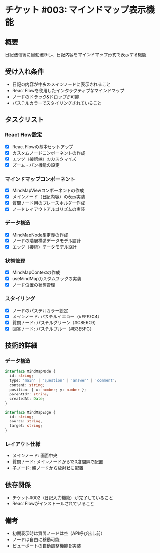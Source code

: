 # チケット #003: マインドマップ表示機能

## 概要
日記送信後に自動遷移し、日記内容をマインドマップ形式で表示する機能

## 受け入れ条件
- 日記の内容が中央のメインノードに表示されること
- React Flowを使用したインタラクティブなマインドマップ
- ノードのドラッグ&ドロップが可能
- パステルカラーでスタイリングされていること

## タスクリスト

### React Flow設定
- [x] React Flowの基本セットアップ
- [x] カスタムノードコンポーネントの作成
- [x] エッジ（接続線）のカスタマイズ
- [x] ズーム・パン機能の設定

### マインドマップコンポーネント
- [x] MindMapViewコンポーネントの作成
- [x] メインノード（日記内容）の表示実装
- [x] 質問ノード用のプレースホルダー作成
- [x] ノードレイアウトアルゴリズムの実装

### データ構造
- [x] MindMapNode型定義の作成
- [x] ノードの階層構造データモデル設計
- [x] エッジ（接続）データモデル設計

### 状態管理
- [x] MindMapContextの作成
- [x] useMindMapカスタムフックの実装
- [x] ノード位置の状態管理

### スタイリング
- [x] ノードのパステルカラー設定
- [x] メインノード: パステルイエロー（#FFF9C4）
- [x] 質問ノード: パステルグリーン（#C8E6C9）
- [x] 回答ノード: パステルブルー（#B3E5FC）

## 技術的詳細

### データ構造
```typescript
interface MindMapNode {
  id: string;
  type: 'main' | 'question' | 'answer' | 'comment';
  content: string;
  position: { x: number; y: number };
  parentId?: string;
  createdAt: Date;
}

interface MindMapEdge {
  id: string;
  source: string;
  target: string;
}
```

### レイアウト仕様
- メインノード: 画面中央
- 質問ノード: メインノードから120度間隔で配置
- 子ノード: 親ノードから放射状に配置

## 依存関係
- チケット#002（日記入力機能）が完了していること
- React Flowがインストールされていること

## 備考
- 初期表示時は質問ノードは空（API呼び出し前）
- ノードは自由に移動可能
- ビューポートの自動調整機能を実装